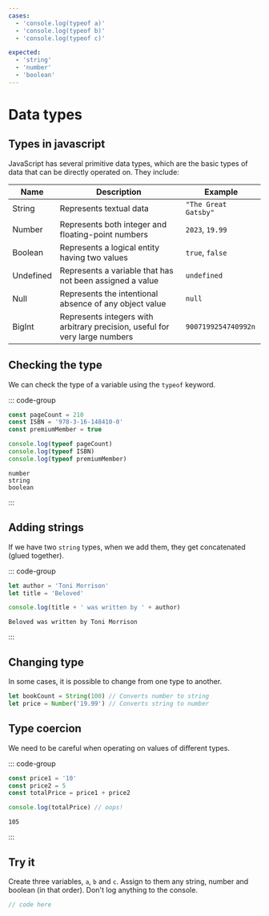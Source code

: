 ```yaml
---
cases:
  - 'console.log(typeof a)'
  - 'console.log(typeof b)'
  - 'console.log(typeof c)'

expected:
  - 'string'
  - 'number'
  - 'boolean'
---
```


# Data types

<Vimeo id="911842881" />

## Types in javascript

JavaScript has several primitive data types, which are the basic types of data
that can be directly operated on. They include:

| Name      | Description                                                                 | Example              |
| --------- | --------------------------------------------------------------------------- | -------------------- |
| String    | Represents textual data                                                     | `"The Great Gatsby"` |
| Number    | Represents both integer and floating-point numbers                          | `2023`, `19.99`      |
| Boolean   | Represents a logical entity having two values                               | `true`, `false`      |
| Undefined | Represents a variable that has not been assigned a value                    | `undefined`          |
| Null      | Represents the intentional absence of any object value                      | `null`               |
| BigInt    | Represents integers with arbitrary precision, useful for very large numbers | `9007199254740992n`  |

## Checking the type

We can check the type of a variable using the `typeof` keyword.

::: code-group

```js
const pageCount = 210
const ISBN = '978-3-16-148410-0'
const premiumMember = true

console.log(typeof pageCount)
console.log(typeof ISBN)
console.log(typeof premiumMember)
```

```console [output]
number
string
boolean
```

:::

## Adding strings

If we have two `string` types, when we add them, they get concatenated (glued
together).

::: code-group

```js
let author = 'Toni Morrison'
let title = 'Beloved'

console.log(title + ' was written by ' + author)
```

```console [output]
Beloved was written by Toni Morrison
```

:::

## Changing type

In some cases, it is possible to change from one type to another.

```js
let bookCount = String(100) // Converts number to string
let price = Number('19.99') // Converts string to number
```

## Type coercion

We need to be careful when operating on values of different types.

::: code-group

```js
const price1 = '10'
const price2 = 5
const totalPrice = price1 + price2

console.log(totalPrice) // oops!
```

```console [output]
105
```

:::

## Try it

Create three variables, `a`, `b` and `c`. Assign to them any string, number and
boolean (in that order). Don't log anything to the console.

<Exercise>

```js
// code here
```

</Exercise>
